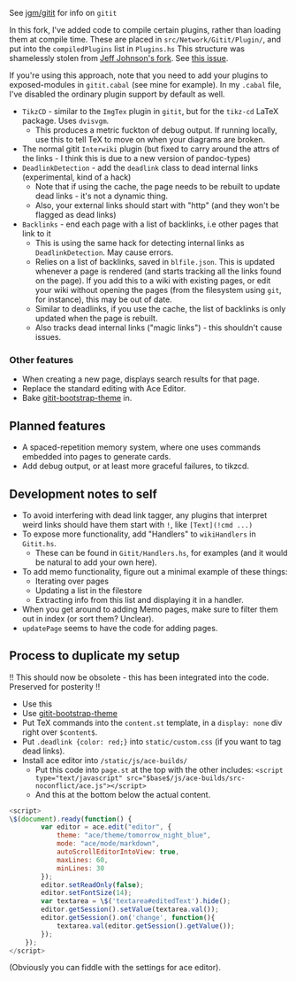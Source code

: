 See [jgm/gitit](https://github.com/jgm/gitit) for info on `gitit`

In this fork, I've added code to compile certain plugins, rather than loading them at compile time.
These are placed in `src/Network/Gitit/Plugin/`, and put into the `compiledPlugins` list in `Plugins.hs`
This structure was shamelessly stolen from [Jeff Johnson's fork](https://github.com/jefdaj/gitit).
See [this issue](https://github.com/jgm/gitit/issues/599).

If you're using this approach, note that you need to add your plugins to exposed-modules in `gitit.cabal` (see mine for example).
In my `.cabal` file, I've disabled the ordinary plugin support by default as well.

- `TikzCD` - similar to the `ImgTex` plugin in `gitit`, but for the `tikz-cd` LaTeX package. Uses `dvisvgm`.
  - This produces a metric fuckton of debug output. If running locally, use this to tell TeX to move on when your diagrams are broken.
- The normal gitit `Interwiki` plugin (but fixed to carry around the attrs of the links - I think this is due to a new version of pandoc-types)
- `DeadlinkDetection` - add the `deadlink` class to dead internal links (experimental, kind of a hack)
  - Note that if using the cache, the page needs to be rebuilt to update dead links - it's not a dynamic thing.
  - Also, your external links should start with "http" (and they won't be flagged as dead links)
- `Backlinks` - end each page with a list of backlinks, i.e other pages that link to it
  - This is using the same hack for detecting internal links as `DeadlinkDetection`. May cause errors.
  - Relies on a list of backlinks, saved in `blfile.json`. This is updated whenever a page is rendered (and starts tracking all the links found on the page). If you add this to a wiki with existing pages, or edit your wiki without opening the pages (from the filesystem using `git`, for instance), this may be out of date.
  - Similar to deadlinks, if you use the cache, the list of backlinks is only updated when the page is rebuilt.
  - Also tracks dead internal links ("magic links") - this shouldn't cause issues.

### Other features

- When creating a new page, displays search results for that page.
- Replace the standard editing with Ace Editor.
- Bake [gitit-bootstrap-theme](https://github.com/t13a/gitit-bootstrap-theme) in.

## Planned features

- A spaced-repetition memory system, where one uses commands embedded into pages to generate cards.
- Add debug output, or at least more graceful failures, to tikzcd.

## Development notes to self
  
- To avoid interfering with dead link tagger, any plugins that interpret weird links should have them start with `!`, like `[Text](!cmd ...)`
- To expose more functionality, add "Handlers" to `wikiHandlers` in `Gitit.hs`.
    - These can be found in `Gitit/Handlers.hs`, for examples (and it would be natural to add your own here).
- To add memo functionality, figure out a minimal example of these things:
    - Iterating over pages
    - Updating a list in the filestore
    - Extracting info from this list and displaying it in a handler.
- When you get around to adding Memo pages, make sure to filter them out in index (or sort them? Unclear).
- `updatePage` seems to have the code for adding pages.

## Process to duplicate my setup

!! This should now be obsolete - this has been integrated into the code. Preserved for posterity !!

- Use this
- Use [gitit-bootstrap-theme](https://github.com/t13a/gitit-bootstrap-theme)
- Put TeX commands into the `content.st` template, in a `display: none` div right over `$content$`.
- Put `.deadlink {color: red;}` into `static/custom.css` (if you want to tag dead links).
- Install ace editor into `/static/js/ace-builds/`
  - Put this code into `page.st` at the top with the other includes:
    `<script type="text/javascript" src="$base$/js/ace-builds/src-noconflict/ace.js"></script>`
  - And this at the bottom below the actual content.

```javascript
<script>
\$(document).ready(function() {
        var editor = ace.edit("editor", {
            theme: "ace/theme/tomorrow_night_blue",
            mode: "ace/mode/markdown",
            autoScrollEditorIntoView: true,
            maxLines: 60,
            minLines: 30
        });
        editor.setReadOnly(false);
        editor.setFontSize(14);
        var textarea = \$('textarea#editedText').hide();
        editor.getSession().setValue(textarea.val());
        editor.getSession().on('change', function(){
            textarea.val(editor.getSession().getValue());
        });
    });
</script>
```

(Obviously you can fiddle with the settings for ace editor).
